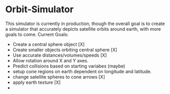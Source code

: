 # Orbit-Simulator
This simulator is currently in production, though the overall goal is to create a simulator that accurately depicts satellite orbits around earth, with more goals to come.
Current Goals:

- Create a central sphere object [X]
- Create smaller objects orbiting central sphere [X]
- Use accurate distances/volumes/speeds [X]
- Allow rotation around X and Y axes.
- Predict collisions based on starting variabes (maybe)
- setup cone regions on earth dependent on longitude and latitude.
- change satellite spheres to cone arrows [X]
- apply earth texture [X]
- 

